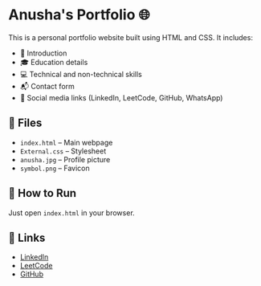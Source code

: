 # Anusha's Portfolio 🌐

This is a personal portfolio website built using HTML and CSS. It includes:

- 💬 Introduction
- 🎓 Education details
- 💻 Technical and non-technical skills
- 📬 Contact form
- 🔗 Social media links (LinkedIn, LeetCode, GitHub, WhatsApp)

## 📁 Files

- `index.html` – Main webpage
- `External.css` – Stylesheet
- `anusha.jpg` – Profile picture
- `symbol.png` – Favicon

## 🚀 How to Run

Just open `index.html` in your browser.

## 🔗 Links

- [LinkedIn](https://www.linkedin.com/in/v-n-s-t-b-anusha-kollipara-3152172a1)
- [LeetCode](https://leetcode.com/profile/)
- [GitHub](https://www.codechef.com/START139D)
